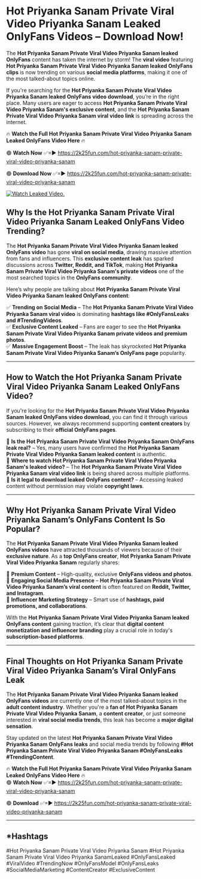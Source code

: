 # Hot Priyanka Sanam Private Viral Video Priyanka Sanam Leaked OnlyFans Videos – Download Now!

The **Hot Priyanka Sanam Private Viral Video Priyanka Sanam leaked OnlyFans** content has taken the internet by storm! The **viral video** featuring **Hot Priyanka Sanam Private Viral Video Priyanka Sanam leaked OnlyFans clips** is now trending on various **social media platforms**, making it one of the most talked-about topics online.  

If you're searching for the **Hot Priyanka Sanam Private Viral Video Priyanka Sanam leaked OnlyFans video download**, you’re in the right place. Many users are eager to access **Hot Priyanka Sanam Private Viral Video Priyanka Sanam's exclusive content**, and the **Hot Priyanka Sanam Private Viral Video Priyanka Sanam viral video link** is spreading across the internet.  

🔥 **Watch the Full Hot Priyanka Sanam Private Viral Video Priyanka Sanam Leaked OnlyFans Video Here** 🔥  

🟢 **Watch Now** ✅=► https://2k25fun.com/hot-priyanka-sanam-private-viral-video-priyanka-sanam

🟢 **Download Now** ✅=► https://2k25fun.com/hot-priyanka-sanam-private-viral-video-priyanka-sanam

[![Watch Leaked Video.](https://miro.medium.com/v2/resize:fit:828/format:webp/1*cilzJN44JGOrTw9NJCrNHA.gif "Watch Leaked Video")](https://2k25fun.com/hot-priyanka-sanam-private-viral-video-priyanka-sanam)

## **Why Is the Hot Priyanka Sanam Private Viral Video Priyanka Sanam Leaked OnlyFans Video Trending?**  

The **Hot Priyanka Sanam Private Viral Video Priyanka Sanam leaked OnlyFans video** has gone **viral on social media**, drawing massive attention from fans and influencers. This **exclusive content leak** has sparked discussions across **Twitter, Reddit, and TikTok**, making **Hot Priyanka Sanam Private Viral Video Priyanka Sanam's private videos** one of the most searched topics in the **OnlyFans community**.  

Here’s why people are talking about **Hot Priyanka Sanam Private Viral Video Priyanka Sanam leaked OnlyFans content**:  

✅ **Trending on Social Media** – The **Hot Priyanka Sanam Private Viral Video Priyanka Sanam viral video** is dominating **hashtags like #OnlyFansLeaks and #TrendingVideos**.  
✅ **Exclusive Content Leaked** – Fans are eager to see the **Hot Priyanka Sanam Private Viral Video Priyanka Sanam private videos and premium photos**.  
✅ **Massive Engagement Boost** – The leak has skyrocketed **Hot Priyanka Sanam Private Viral Video Priyanka Sanam’s OnlyFans page** popularity.  

---

## **How to Watch the Hot Priyanka Sanam Private Viral Video Priyanka Sanam Leaked OnlyFans Video?**  

If you're looking for the **Hot Priyanka Sanam Private Viral Video Priyanka Sanam leaked OnlyFans video download**, you can find it through various sources. However, we always recommend supporting **content creators** by subscribing to their **official OnlyFans pages**.  

🔹 **Is the Hot Priyanka Sanam Private Viral Video Priyanka Sanam OnlyFans leak real?** – Yes, many users have confirmed the **Hot Priyanka Sanam Private Viral Video Priyanka Sanam leaked content** is authentic.  
🔹 **Where to watch Hot Priyanka Sanam Private Viral Video Priyanka Sanam's leaked video?** – The **Hot Priyanka Sanam Private Viral Video Priyanka Sanam viral video link** is being shared across multiple platforms.  
🔹 **Is it legal to download leaked OnlyFans content?** – Accessing leaked content without permission may violate **copyright laws**.  

---

## **Why Hot Priyanka Sanam Private Viral Video Priyanka Sanam’s OnlyFans Content Is So Popular?**  

The **Hot Priyanka Sanam Private Viral Video Priyanka Sanam leaked OnlyFans videos** have attracted thousands of viewers because of their **exclusive nature**. As a **top OnlyFans creator**, **Hot Priyanka Sanam Private Viral Video Priyanka Sanam** regularly shares:  

📌 **Premium Content** – High-quality, exclusive **OnlyFans videos and photos**.  
📌 **Engaging Social Media Presence** – **Hot Priyanka Sanam Private Viral Video Priyanka Sanam’s viral content** is often featured on **Reddit, Twitter, and Instagram**.  
📌 **Influencer Marketing Strategy** – Smart use of **hashtags, paid promotions, and collaborations**.  

With the **Hot Priyanka Sanam Private Viral Video Priyanka Sanam leaked OnlyFans content** gaining traction, it’s clear that **digital content monetization and influencer branding** play a crucial role in today's **subscription-based platforms**.  

---

## **Final Thoughts on Hot Priyanka Sanam Private Viral Video Priyanka Sanam’s Viral OnlyFans Leak**  

The **Hot Priyanka Sanam Private Viral Video Priyanka Sanam leaked OnlyFans videos** are currently one of the most talked-about topics in the **adult content industry**. Whether you're a **fan of Hot Priyanka Sanam Private Viral Video Priyanka Sanam**, a **content creator**, or just someone interested in **viral social media trends**, this leak has become a **major digital sensation**.  

Stay updated on the latest **Hot Priyanka Sanam Private Viral Video Priyanka Sanam OnlyFans leaks** and social media trends by following **#Hot Priyanka Sanam Private Viral Video Priyanka Sanam #OnlyFansLeaks #TrendingContent**.  

🔥 **Watch the Full Hot Priyanka Sanam Private Viral Video Priyanka Sanam Leaked OnlyFans Video Here** 🔥  
🟢 **Watch Now** ✅=► https://2k25fun.com/hot-priyanka-sanam-private-viral-video-priyanka-sanam

🟢 **Download** ✅=► https://2k25fun.com/hot-priyanka-sanam-private-viral-video-priyanka-sanam

---

## *Hashtags
#Hot Priyanka Sanam Private Viral Video Priyanka Sanam #Hot Priyanka Sanam Private Viral Video Priyanka SanamLeaked #OnlyFansLeaked #ViralVideo #TrendingNow #OnlyFansModel #OnlyFansLeaks #SocialMediaMarketing #ContentCreator #ExclusiveContent  